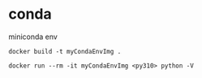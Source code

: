 # conda
miniconda env

```code
docker build -t myCondaEnvImg .

docker run --rm -it myCondaEnvImg <py310> python -V
```
